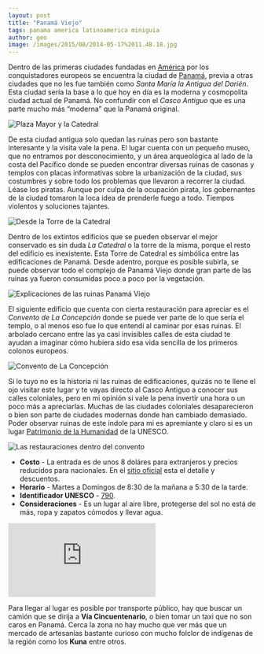 ```yaml
---
layout: post
title: "Panamá Viejo"
tags: panama america latinoamerica miniguia
author: geo
image: /images/2015/08/2014-05-17%2011.48.18.jpg
---
```

Dentro de las primeras ciudades fundadas en [América](/tag/america) por los conquistadores europeos se encuentra la ciudad de [Panamá](/tag/panama), previa a otras ciudades que no les fue también como *Santa María la Antigua del Darién*. Esta ciudad sería la base a lo que hoy en día es la moderna y cosmopolita ciudad actual de Panamá. No confundir con el *Casco Antiguo* que es una parte mucho más “moderna” que la Panamá original.

![Plaza Mayor y la Catedral](/images/2015/08/2014-05-17%2011.45.00.jpg)

De esta ciudad antigua solo quedan las ruinas pero son bastante interesante y la visita vale la pena. El lugar cuenta con un pequeño museo, que no entramos por desconocimiento, y un área arqueológica al lado de la costa del Pacífico donde se pueden encontrar diversas ruinas de casonas y templos con placas informativas sobre la urbanización de la ciudad, sus costumbres y sobre todo los problemas que llevaron a recorrer la ciudad. Léase los piratas. Aunque por culpa de la ocupación pirata, los gobernantes de la ciudad tomaron la loca idea de prenderle fuego a todo. Tiempos violentos y soluciones tajantes.

![Desde la Torre de la Catedral](/images/2015/08/IMG_20140517_115025692_HDR.jpg)

Dentro de los extintos edificios que se pueden observar el mejor conservado es sin duda *La Catedral* o la torre de la misma, porque el resto del edificio es inexistente. Esta Torre de Catedral es simbólica entre las edificaciones de Panamá. Desde adentro, porque es posible subirla, se puede observar todo el complejo de Panamá Viejo donde gran parte de las ruinas ya fueron consumidas poco a poco por la vegetación.

![Explicaciones de las ruinas Panamá Viejo](/images/2015/08/2014-05-17%2011.21.48.jpg)

El siguiente edificio que cuenta con cierta restauración para apreciar es el *Convento de La Concepción* donde se puede ver parte de lo que sería el templo, o al menos eso fue lo que entendí al caminar por esas ruinas. El arbolado cercano entre las ya casi invisibles calles de esta ciudad te ayudan a imaginar cómo hubiera sido esa vida sencilla de los primeros colonos europeos.

![Convento de La Concepción](/images/2015/08/2014-05-17%2011.34.24.jpg)

Si lo tuyo no es la historia ni las ruinas de edificaciones, quizás no te llene el ojo visitar este lugar y te vayas directo al Casco Antiguo a conocer sus calles coloniales, pero en mi opinión si vale la pena invertir una hora o un poco más a apreciarlas. Muchas de las ciudades coloniales desaparecieron o bien son parte de ciudades modernas donde han cambiado demasiado. Poder observar ruinas de este índole para mi es apremiante y claro si es un lugar [Patrimonio de la Humanidad](/patrimio-humanidad-unesco/) de la UNESCO.

![Las restauraciones dentro del convento](/images/2015/08/2014-05-17%2011.36.10.jpg)

* **Costo** - La entrada es de unos 8 doláres para extranjeros y precios reducidos para nacionales. En el [sitio oficial](http://www.panamaviejo.org/) esta el detalle y descuentos.
* **Horario** - Martes a Domingos de 8:30 de la mañana a 5:30 de la tarde.
* **Identificador UNESCO** - [790](http://whc.unesco.org/en/list/790).
* **Consideraciones** - Es un lugar al aire libre, protegerse del sol no está de más, ropa y zapatos cómodos  y llevar agua.

<div class="embed-responsive embed-responsive-16by9">
<iframe src="https://www.google.com/maps/embed?pb=!1m18!1m12!1m3!1d3940.615228886784!2d-79.4851529!3d9.007506700000002!2m3!1f0!2f0!3f0!3m2!1i1024!2i768!4f13.1!3m3!1m2!1s0x8faca997158a703f%3A0x17f56661b151abf3!2sPanam%C3%A1+Viejo!5e0!3m2!1sen!2s!4v1438720535543" class="embed-responsive-item"
 frameborder="0" style="border:0" allowfullscreen></iframe>
</div>

Para llegar al lugar es posible por transporte público, hay que buscar un camión que se dirija a **Vía Cincuentenario**, o bien tomar un taxi que no son caros en Panamá. Cerca la zona no hay mucho que ver más que un mercado de artesanías bastante curioso con mucho folclor de indígenas de la región como los **Kuna** entre otros.
